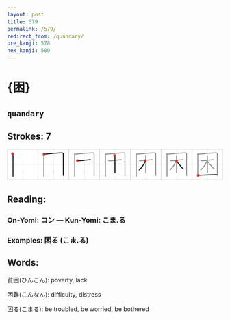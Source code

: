 ```yaml
---
layout: post
title: 579
permalink: /579/
redirect_from: /quandary/
pre_kanji: 578
nex_kanji: 580
---
```


# {困}

## `quandary`

## Strokes: 7

<div class="stroke"><img src="../images/E59BB0.png" /></div>

## Reading:

### On-Yomi: コン &mdash; Kun-Yomi: こま.る

### Examples: 困る (こま.る)

## Words:

貧困(ひんこん): poverty, lack

困難(こんなん): difficulty, distress

困る(こまる): be troubled, be worried, be bothered
